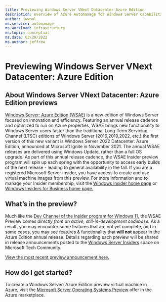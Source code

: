 ```yaml
---
title: Previewing Windows Server VNext Datacenter Azure Edition
description: Overview of Azure Automanage for Windows Server capabilities with Windows Server Azure Edition 
author: jwwool
ms.service: automanage
ms.workload: infrastructure
ms.topic: conceptual
ms.date: 03/29/2022
ms.author: jeffrew 
---
```


# Previewing Windows Server VNext Datacenter: Azure Edition

## About Windows Server VNext Datacenter: Azure Edition previews

[Windows Server: Azure Edition (WSAE)](https://aka.ms/wsae) is a new edition of Windows Server focused on innovation and efficiency. Featuring an annual release cadence and optimized to run on Azure properties, WSAE brings new functionality to Windows Server users faster than the traditional Long-Term Servicing Channel (LTSC) editions of Windows Server (2016,2019,2022, etc.) the first version of this new variant is Windows Server 2022 Datacenter: Azure Edition, announced at Microsoft Ignite in November 2021.
The annual WSAE releases are delivered using Windows Update, rather than a full OS upgrade. As part of this annual release cadence, the WSAE Insider preview program will spin up each spring with the opportunity to access early builds of the next release - leading to general availability in the fall. 
If you are a registered Microsoft Server Insider, you have access to create and use virtual machine images from this preview. For more information and to manage your Insider membership, visit the [Windows Insider home page](https://insider.windows.com/) or [Windows Insiders for Business home page.](https://insider.windows.com/en-us/for-business/)

## What’s in the preview?

Much like the [Dev Channel of the insider program for Windows 11](https://insider.windows.com/understand-flighting), the WSAE Preview comes *directly from an active, still-in-development codebase.* As a result, you may encounter some features that are not yet complete, and in some cases, you may see features & functionality that **will not** appear in the Azure Edition annual release.
Details regarding each preview will be shared in release announcements posted to the [Windows Server Insiders](https://techcommunity.microsoft.com/t5/windows-server-insiders/bd-p/WindowsServerInsiders) space on Microsoft Tech Community.

[View the most recent preview announcement here.](https://aka.ms/currentWSAEpreview)

## How do I get started?

To create a Windows Server: Azure Edition preview virtual machine in Azure, visit the [Microsoft Server Operating Systems Preview](https://aka.ms/createWSAEpreview) offer in the Azure marketplace.
